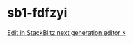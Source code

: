# sb1-fdfzyi

[Edit in StackBlitz next generation editor ⚡️](https://stackblitz.com/~/github.com/escaravelli/sb1-fdfzyi)